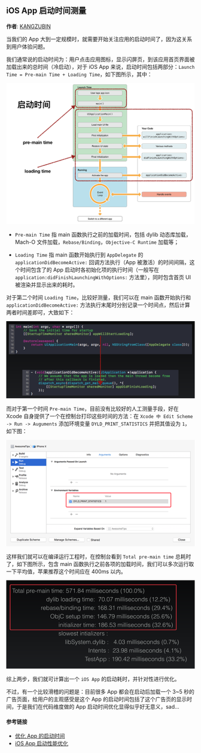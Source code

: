 ## iOS App 启动时间测量

**作者**: [KANGZUBIN](https://weibo.com/kangzubin)

当我们的 App 大到一定规模时，就需要开始关注应用的启动时间了，因为这关系到用户体验问题。

我们通常说的启动时间为：用户点击应用图标，显示闪屏页，到该应用首页界面被加载出来的总时间（冷启动），对于 iOS App 来说，启动时间包括两部分：`Launch Time = Pre-main Time + Loading Time`，如下图所示，其中：

![](./1.png)

* `Pre-main Time` 指 main 函数执行之前的加载时间，包括 dylib 动态库加载，Mach-O 文件加载，`Rebase/Binding`，`Objective-C Runtime` 加载等；

* `Loading Time` 指 main 函数开始执行到 `AppDelegate` 的 `applicationDidBecomeActive:` 回调方法执行（App 被激活）的时间间隔，这个时间包含了的 App 启动时各初始化项的执行时间（一般写在 `application:didFinishLaunchingWithOptions:` 方法里），同时包含首页 UI 被渲染并显示出来的耗时。

对于第二个时间 `Loading Time`，比较好测量，我们可以在 main 函数开始执行和 `applicationDidBecomeActive:` 方法执行末尾时分别记录一个时间点，然后计算两者时间差即可，大致如下：

![](./2.png)

而对于第一个时间 `Pre-main Time`，目前没有比较好的人工测量手段，好在 Xcode 自身提供了一个在控制台打印这些时间的方法：在 `Xcode 中 Edit Scheme -> Run -> Auguments` 添加环境变量 `DYLD_PRINT_STATISTICS` 并把其值设为 `1`，如下图：

![](./3.png)

这样我们就可以在编译运行工程时，在控制台看到 `Total pre-main time` 总耗时了，如下图所示，包含 main 函数执行之前各项的加载时间，我们可以多次运行取一下平均值，苹果推荐这个时间应在 400ms 以内。

![](./4.png)

综上两步，我们就可计算出一个 `iOS App` 的启动耗时，并针对性进行优化。

不过，有一个比较滑稽的问题是：目前很多 App 都会在启动后加载一个 3~5 秒的广告页面，给用户的主观感受是这个 App 的启动时间包括了这个广告页的显示时间，于是我们在代码维度做的 App 启动时间优化显得似乎好无意义，sad...

#### 参考链接

* [优化 App 的启动时间](http://yulingtianxia.com/blog/2016/10/30/Optimizing-App-Startup-Time/)
* [iOS App 启动性能优化](https://chars.tech/blog/ios-app-launch-time-optimize/)

